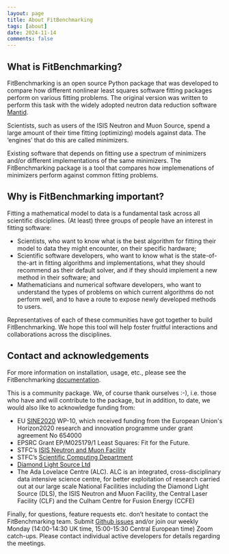 ```yaml
---
layout: page
title: About FitBenchmarking
tags: [about]
date: 2024-11-14
comments: false
---
```


## What is FitBenchmarking?

FitBenchmarking is an open source Python package that was developed to compare how different nonlinear least squares software fitting packages perform on various fitting problems. The original version was written to perform this task with the widely adopted neutron data reduction software [Mantid](https://www.mantidproject.org).

Scientists, such as users of the ISIS Neutron and Muon Source, spend a large amount of their time fitting (optimizing) models against data. The ‘engines’ that do this are called minimizers.

Existing software that depends on fitting use a spectrum of minimizers and/or different implementations of the same minimizers. The FitBenchmarking package is  a tool that compares how implemenations of minimizers perform against common fitting problems.

## Why is FitBenchmarking important?
Fitting a mathematical model to data is a fundamental task across all scientific disciplines. (At least) three groups of people have an interest in fitting software:

* Scientists, who want to know what is the best algorithm for fitting their model to data they might encounter, on their specific hardware;
* Scientific software developers, who want to know what is the state-of-the-art in fitting algorithms and implementations, what they should recommend as their default solver, and if they should implement a new method in their software; and 
* Mathematicians and numerical software developers, who want to understand the types of problems on which current algorithms do not perform well, and to have a route to expose newly developed methods to users. 

Representatives of each of these communities have got together to build FitBenchmarking. We hope this tool will help foster fruitful interactions and collaborations across the disciplines.

## Contact and acknowledgements
For more information on installation, usage, etc., please see the FitBenchmarking [documentation](https://fitbenchmarking.readthedocs.io/en/latest). 

This is a community package. We, of course thank ourselves :-), i.e. those who have and will contribute to the package, but in addition, to date, we would also like to acknowledge funding from:

* EU [SINE2020](https://www.sine2020.eu) WP-10, which received funding from the European Union's Horizon2020 research and innovation programme under grant agreement No 654000
* EPSRC Grant EP/M025179/1 Least Squares: Fit for the Future.
* STFC’s [ISIS Neutron and Muon Facility](https://www.isis.stfc.ac.uk)
* STFC’s [Scientific Computing Department](https://www.scd.stfc.ac.uk)
* [Diamond Light Source Ltd](https://www.diamond.ac.uk)
* The Ada Lovelace Centre (ALC). ALC is an integrated, cross-disciplinary data intensive science centre, for better exploitation of research carried out at our large scale National Facilities including the Diamond Light Source (DLS), the ISIS Neutron and Muon Facility, the Central Laser Facility (CLF) and the Culham Centre for Fusion Energy (CCFE)

Finally, for questions, feature requests etc. don’t hesitate to contact the FitBenchmarking team. Submit [Github issues](https://github.com/fitbenchmarking/fitbenchmarking/issues) and/or join our weekly Monday (14:00-14:30 UK time, 15:00-15:30 Central European time) Zoom catch-ups. Please contact individual active developers for details regarding the meetings.
